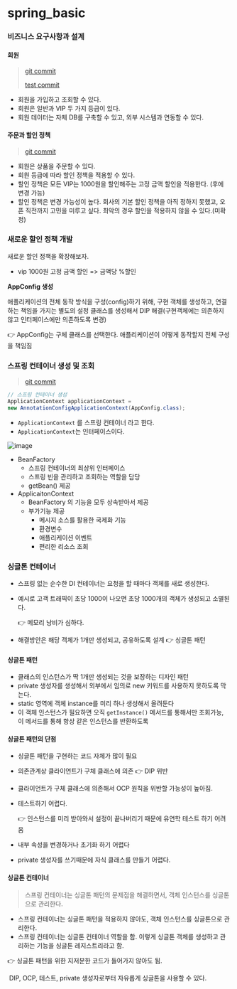 # spring_basic

### 비즈니스 요구사항과 설계

#### 회원

>[git commit](https://github.com/baejinsoo/spring_basic/commit/11c2f1e25d7dcebc8ee9ba74b91ffa7ee6bf2785)
>
>[test commit](https://github.com/baejinsoo/spring_basic/commit/d510a3e23e546743d8287c43fe392f3b3efea73c)

- 회원을 가입하고 조회할 수 있다.
- 회원은 일반과 VIP 두 가지 등급이 있다.
- 회원 데이터는 자체 DB를 구축할 수 있고, 외부 시스템과 연동할 수 있다.

#### 주문과 할인 정책

> [git commit](https://github.com/baejinsoo/spring_basic/commit/cac74e7d7cd6e6e612e56eba636f721be7a1cbf3)

- 회원은 상품을 주문할 수 있다.
- 회원 등급에 따라 할인 정책을 적용할 수 있다.
- 할인 정책은 모든 VIP는 1000원을 할인해주는 고정 금액 할인을 적용한다. (후에 변경 가능)
- 할인 정책은 변경 가능성이 높다. 회사의 기본 할인 정책을 아직 정하지 못했고, 오픈 직전까지 고민을 미루고 싶다. 최악의 경우 할인을 적용하지 않을 수 있다.(미확정)



### 새로운 할인 정책 개발

 새로운 할인 정책을 확장해보자.

- vip 1000원 고정 금액 할인 => 금액당 %할인

**AppConfig 생성**

애플리케이션의 전체 동작 방식을 구성(config)하기 위해, 구현 객체를 생성하고, 연결하는 책임을 가지는 별도의 설정 클래스를 생성해서 DIP 해결(구현객체에는 의존하지 않고 인터페이스에만 의존하도록 변경)

👉 AppConfig는 구체 클래스를 선택한다. 애플리케이션이 어떻게 동작할지 전체 구성을 책임짐



### 스프링 컨테이너 생성 및 조회

> [git commit](https://github.com/baejinsoo/spring_basic/commit/86fc01d12ca95c02416beffe2eb8d775324e0415)

```java
// 스프링 컨테이너 생성
ApplicationContext applicationContext = 
new AnnotationConfigApplicationContext(AppConfig.class);
```

- `ApplicationContext` 를 스프링 컨테이너 라고 한다.
- `ApplicationContext`는 인터페이스이다.

![image](https://user-images.githubusercontent.com/17541671/110237456-8d1d1680-7f7f-11eb-9c6b-e4030f5b8f59.png)

- BeanFactory
  - 스프링 컨테이너의 최상위 인터페이스
  - 스프링 빈을 관리하고 조회하는 역할을 담당
  - getBean() 제공
- ApplicaitonContext
  - BeanFactory 의 기능을 모두 상속받아서 제공
  - 부가기능 제공
    - 메시지 소스를 활용한 국제화 기능
    - 환경변수
    - 애플리케이션 이벤트
    - 편리한 리소스 조회



### 싱글톤 컨테이너

- 스프링 없는 순수한 DI 컨테이너는 요청을 할 때마다 객체를 새로 생성한다.

- 예시로 고객 트래픽이 초당 1000이 나오면 초당 1000개의 객체가 생성되고 소멸된다. 

  👉 메모리 낭비가 심하다.

- 해결방안은 해당 객체가 1개만 생성되고, 공유하도록 설계 👉 싱글톤 패턴



#### 싱글톤 패턴

- 클래스의 인스턴스가 딱 1개만 생성되는 것을 보장하는 디자인 패턴
- private 생성자를 생성해서 외부에서 임의로 new 키워드를 사용하지 못하도록 막는다.
- static 영역에 객체 instance를 미리 하나 생성해서 올려둔다
- 이 객체 인스턴스가 필요하면 오직 `getInstance()` 메서드를 통해서만 조회가능, 이 메서드를 통해 항상 같은 인스턴스를 반환하도록



#### 싱글톤 패턴의 단점

- 싱글톤 패턴을 구현하는 코드 자체가 많이 필요

- 의존관계상 클라이언트가 구체 클래스에 의존 👉 DIP 위반

- 클라이언트가 구체 클래스에 의존해서 OCP 원칙을 위반할 가능성이 높아짐.

- 테스트하기 어렵다.

  👉 인스턴스를 미리 받아와서 설정이 끝나버리기 때문에 유연학 테스트 하기 어려움

- 내부 속성을 변경하거나 초기화 하기 어렵다
- private 생성자를 쓰기때문에 자식 클래스를 만들기 어렵다.



#### 싱글톤 컨테이너

> 스프링 컨테이너는 싱글톤 패턴의 문제점을 해결하면서, 객체 인스턴스를 싱글톤으로 관리한다.

- 스프링 컨테이너는 싱글톤 패턴을 적용하지 않아도, 객체 인스턴스를 싱글톤으로 관리한다.
- 스프링 컨테이너는 싱글톤 컨테이너 역할을 함. 이렇게 싱글톤 객체를 생성하고 관리하는 기능을 싱글톤 레지스트리라고 함.

👉 싱글톤 패턴을 위한 지저분한 코드가 들어가지 않아도 됨.

​	  DIP, OCP, 테스트, private 생성자로부터 자유롭게 싱글톤을 사용할 수 있다.